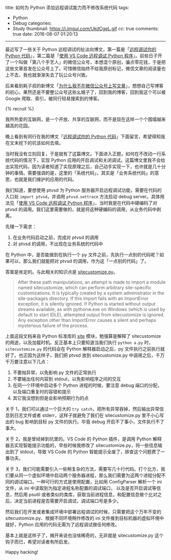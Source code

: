 title: 如何为 Python 添加远程调试能力而不修改系统代码
tags:
  - Python
  - Debug
categories:
  - Study
thumbnail: https://i.imgur.com/UkdCgeL.gif
cc: true
comments: true
date: 2016-08-07 01:20:13
---


最近写了一些关于 Python 远程调试的扯淡向博文，第一篇是「[远程调试你的 Python 代码][1]」，第二篇是「[使用 VS Code 远程调试 Python 程序][2]」。前些日子开了一个叫做「第八个手艺人」的微信公众号，本想混个原创，骗点零花钱，于是把这些文章首发在公众号上了。可惜微信始终不给我原创标记，微信文章的阅读量也上不去，我也就渐渐失去了玩公众号兴致。

后来看到耗子叔的新博文「[为什么我不在微信公众号上写文章][3]」，想想自己写博客的初心，果然还是不要整公众号这些幺蛾子了，回到我的博客，回到我这个可以被 Google 爬取、索引，被同行轻易搜索到的博客。

<!-- more --><!-- indicate-the-source -->
{% recruit %}

我所热爱的互联网，是一个开放、共享的互联网，而不是现在这样一个个围墙越来越高的花园。

晚上看到有同行在我的博文「[远程调试你的 Python 代码][1]」下面留言，希望得知我在文末挖下的坑该如何去填。

当时我没有立刻回复，于是就有了这篇博文。下面进入正题，如何在不改动一行系统代码的情况下，实现 Python 应用的开启调试和关闭调试。这篇博文里我不会给出实现代码，因为读者知道了实现原理之后，自己动手实现一下，也许就是几十分钟的事情。需要强调的是，这里的「系统代码」，其实是「业务系统代码」的意思，也就是我们维护的应用的代码。

我们知道，要想使用 ptvsd 为 Python 服务器开启远程调试功能，需要在代码的入口处 `import ptvsd`，并调用 `ptvsd.settrace` 方法启动 debug server。具体用法见「[使用 VS Code 远程调试 Python 程序][2]」，当时我是在代码中硬编码了对 ptvsd 的调用。我们这里需要做的，就是将这种硬编码的调用，从业务代码中剥离。

先理一下需求：

1. 在业务代码启动之前，完成对 ptvsd 的调用
2. 对 ptvsd 的调用，不出现在业务系统的代码中

在 Python 中，是否能做到在执行一个 py 文件之前，先执行一点别的代码呢？如果可以，那么我们就能把对 ptvsd 的调用，作为这「一点别的代码」了。

答案是肯定的。与此相关的知识点是 [sitecustomize.py][4]。

> After these path manipulations, an attempt is made to import a module named sitecustomize, which can perform arbitrary site-specific customizations. It is typically created by a system administrator in the site-packages directory. If this import fails with an ImportError exception, it is silently ignored. If Python is started without output streams available, as with pythonw.exe on Windows (which is used by default to start IDLE), attempted output from sitecustomize is ignored. Any exception other than ImportError causes a silent and perhaps mysterious failure of the process.

上面这段文档来自 Python 标准库的 [site][5] 模块，勉强算是解释了 sitecustomize 的用途，以及加载时机。反正基本上只要知道当我们执行 `python a.py` 时，`sitecustomize.py` 的代码会在 Python 解释器启动之后，py 文件执行之前执行就好了。也正因为这样子，我们把 ptvsd 放到 sitecustomize.py 中调用之后，千万千万要注意以下几点：

1. 不要抛异常，以免影响 py 文件的正常执行
2. 不要输出任何内容到 stdout，以免影响程序之间的交互
3. 在同一个环境中启动多个 Python 进程的时候，要注意 debug 端口的分配，以及端口重复时的容错和提示
4. 其它我没想到但是会影响预期行为的点

关于 1，我们可以通过一个巨大的 `try catch`，把所有异常吞掉，然后输出异常信息到日志文件或者 stderr，这样子就避免了我们在 sitecustomize.py 里不小心写出的 bug 影响到目标 py 文件的执行。毕竟 debug 开启不了事小，文件执行不了事大。

关于 2，我是曾经掉到坑里的。VS Code 的 Python 插件，是调用 Python 解释器去实现智能提示功能的，早些时候我修改了 sitecustomize.py，将一些信息输出到了 stdout，导致 VS Code 的 Python 智能提示全废了，排查这个问题费了一番功夫。

关于 3，我们可能需要引入一些稍复杂的方法，需要写几十行代码。打个比方，我们要从同一个虚拟环境中启动两个服务器进程，那么我们需要为这两个进程分配不同的调试端口。一种可行的方式是使用配置，比如用 ConfigParser 解析一个 ini 文件，从 ini 中读取到为指定进程名称配置的调试端口， 以及是否开启调试等信息，然后用 psutil 或者类似的类库，获取当前进程信息，和配置信息做个比对之后，决定当前进程是否需要开启调试，调试端口号是多少。

然后我们在开发或者集成环境中部署远程调试的时候，只需要把这个万年不变的 sitecustomize.py、根据不同环境稍作修改的 ini 文件推到目标机器的虚拟环境中就好，Python 应用的代码无需为了远程调试做任何修改。

基本上就是这样子了，摊开来说也没啥稀奇的，无非就是 sitecustomize.py 这个钩子而已，希望对读者有所启发。

Happy hacking!

[1]: https://blog.jamespan.me/2016/06/09/remote-debug-your-python-code/
[2]: https://blog.jamespan.me/2016/06/30/remote-debug-python-with-vscode/
[3]: http://coolshell.cn/articles/17391.html
[4]: https://www.google.com.hk/#q=python+sitecustomize.py
[5]: https://docs.python.org/2/library/site.html
